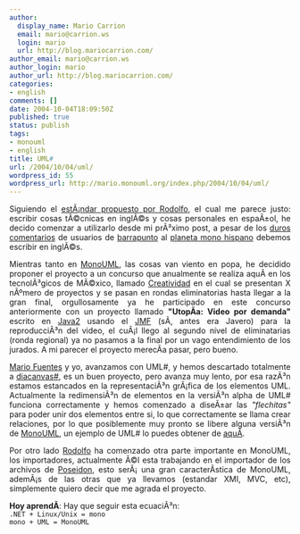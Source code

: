 ```yaml
---
author:
  display_name: Mario Carrion
  email: mario@carrion.ws
  login: mario
  url: http://blog.mariocarrion.com/
author_email: mario@carrion.ws
author_login: mario
author_url: http://blog.mariocarrion.com/
categories:
- english
comments: []
date: 2004-10-04T18:09:50Z
published: true
status: publish
tags:
- monouml
- english
title: UML#
url: /2004/10/04/uml/
wordpress_id: 55
wordpress_url: http://mario.monouml.org/index.php/2004/10/04/uml/
---
```


<div style="clear:both;"></div>
<p align="justify">Siguiendo el <a href="http://rodolfocampero.blogspot.com/2004/10/first-post.html">estÃ¡ndar propuesto por Rodolfo</a>, el cual me parece justo: escribir cosas tÃ©cnicas en inglÃ©s y cosas personales en espaÃ±ol, he decido comenzar a utilizarlo desde mi prÃ³ximo post, a pesar de los <a href="http://barrapunto.com/article.pl?sid=04/09/27/051219">duros comentarios</a> de usuarios de <a href="http://www.barrapunto.org">barrapunto</a> al <a href="http://planeta.monohispano.org">planeta mono hispano</a> debemos escribir en inglÃ©s.</p>
<p align="justify">Mientras tanto en <a href="http://monouml.sf.net">MonoUML</a>, las cosas van viento en popa, he decidido proponer el proyecto a un concurso que anualmente se realiza aquÃ­ en los tecnolÃ³gicos de MÃ©xico, llamado <a href="http://www.itver.edu.mx/eventos/academicos/creatividad/">Creatividad</a> en el cual se presentan X nÃºmero de proyectos y se pasan en rondas eliminatorias hasta llegar a la gran final, orgullosamente ya he participado en este concurso anteriormente con un proyecto llamado <span style="font-weight:bold;">"UtopÃ­a: Video por demanda"</span> escrito en <a href="http://java.sun.com">Java2</a> usando el <a href="http://java.sun.com/products/java-media/jmf/index.jsp">JMF</a> (sÃ­, antes era Javero) para la reproducciÃ³n del video, el cuÃ¡l llego al segundo nivel de eliminatarias (ronda regional) ya no pasamos a la final por un vago entendimiento de los jurados. A mi parecer el proyecto merecÃ­a pasar, pero bueno. </p>
<p align="justify"><a href="http://primate.gnome.cl/~mario/">Mario Fuentes</a> y yo, avanzamos con UML#, y hemos descartado totalmente a <a href="http://mwh.sysrq.dk/programs/announcements/diacanvas-sharp-0.5.0.html">diacanvas#</a>, es un buen proyecto, pero avanza muy lento, por esa razÃ³n estamos estancados en la representaciÃ³n grÃ¡fica de los elementos UML. Actualmente la redimensiÃ³n de elementos en la versiÃ³n alpha de UML# funciona correctamente y hemos comenzado a diseÃ±ar las <span style="font-style:italic;">"flechitas"</span> para poder unir dos elementos entre si, lo que correctamente se llama crear relaciones, por lo que posiblemente muy pronto se libere alguna versiÃ³n de <a href="http://monouml.sf.net">MonoUML</a>, un ejemplo de UML# lo puedes obtener de <a href="http://primate.gnome.cl/~mario/files/lala.tar.gz">aquÃ­</a>. </p>
<p align="justify">Por otro lado <a href="http://rodolfocampero.blogspot.com">Rodolfo</a> ha comenzado otra parte importante en MonoUML, los importadores, actualmente Ã©l esta trabajando en el importador de los archivos de <a href="http://www.gentleware.com/">Poseidon</a>, esto serÃ¡ una gran caracterÃ­stica de MonoUML, ademÃ¡s de las otras que ya llevamos (estandar XMI, MVC, etc), simplemente quiero decir que me agrada el proyecto.</p>
<p><span style="font-weight:bold;">Hoy aprendÃ­</span>: Hay que seguir esta ecuaciÃ³n:<br /><code>.NET + Linux/Unix = mono<br />mono + UML = MonoUML</code></p>
<div style="clear:both; padding-bottom: 0.25em;"></div>
